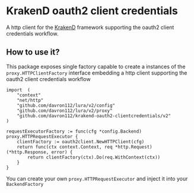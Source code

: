 # KrakenD oauth2 client credentials

A http client for the [KrakenD](https://github.com/davron112/krakend) framework supporting the oauth2 client credentials workflow.

## How to use it?

This package exposes single factory capable to create a instances of the `proxy.HTTPClientFactory` interface embedding a http client supporting the oauth2 client credentials workflow

	import 	(
		"context"
		"net/http"
		"github.com/davron112/lura/v2/config"
		"github.com/davron112/lura/v2/proxy"
		"github.com/davron112/krakend-oauth2-clientcredentials/v2"
	)

	requestExecutorFactory := func(cfg *config.Backend) proxy.HTTPRequestExecutor {
		clientFactory := oauth2client.NewHTTPClient(cfg)
		return func(ctx context.Context, req *http.Request) (*http.Response, error) {
			return clientFactory(ctx).Do(req.WithContext(ctx))
		}
	}

You can create your own `proxy.HTTPRequestExecutor` and inject it into your `BackendFactory`

